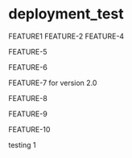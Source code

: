 # deployment_test

FEATURE1
FEATURE-2
FEATURE-4

FEATURE-5

FEATURE-6

FEATURE-7 for version 2.0

FEATURE-8

FEATURE-9

FEATURE-10

testing 1
